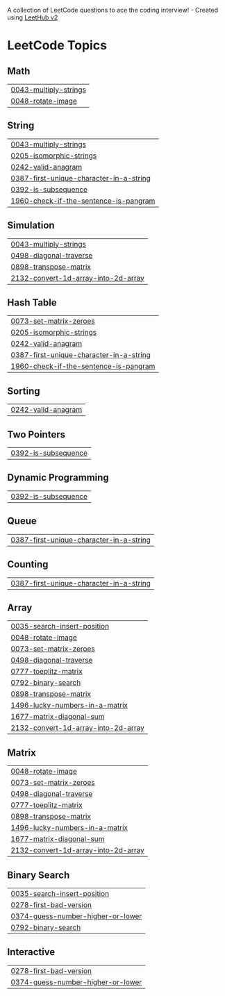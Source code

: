 A collection of LeetCode questions to ace the coding interview! - Created using [LeetHub v2](https://github.com/arunbhardwaj/LeetHub-2.0)
<!---LeetCode Topics Start-->
# LeetCode Topics
## Math
|  |
| ------- |
| [0043-multiply-strings](https://github.com/Ankitwart021/Leetcode_solutions/tree/master/0043-multiply-strings) |
| [0048-rotate-image](https://github.com/Ankitwart021/Leetcode_solutions/tree/master/0048-rotate-image) |
## String
|  |
| ------- |
| [0043-multiply-strings](https://github.com/Ankitwart021/Leetcode_solutions/tree/master/0043-multiply-strings) |
| [0205-isomorphic-strings](https://github.com/Ankitwart021/Leetcode_solutions/tree/master/0205-isomorphic-strings) |
| [0242-valid-anagram](https://github.com/Ankitwart021/Leetcode_solutions/tree/master/0242-valid-anagram) |
| [0387-first-unique-character-in-a-string](https://github.com/Ankitwart021/Leetcode_solutions/tree/master/0387-first-unique-character-in-a-string) |
| [0392-is-subsequence](https://github.com/Ankitwart021/Leetcode_solutions/tree/master/0392-is-subsequence) |
| [1960-check-if-the-sentence-is-pangram](https://github.com/Ankitwart021/Leetcode_solutions/tree/master/1960-check-if-the-sentence-is-pangram) |
## Simulation
|  |
| ------- |
| [0043-multiply-strings](https://github.com/Ankitwart021/Leetcode_solutions/tree/master/0043-multiply-strings) |
| [0498-diagonal-traverse](https://github.com/Ankitwart021/Leetcode_solutions/tree/master/0498-diagonal-traverse) |
| [0898-transpose-matrix](https://github.com/Ankitwart021/Leetcode_solutions/tree/master/0898-transpose-matrix) |
| [2132-convert-1d-array-into-2d-array](https://github.com/Ankitwart021/Leetcode_solutions/tree/master/2132-convert-1d-array-into-2d-array) |
## Hash Table
|  |
| ------- |
| [0073-set-matrix-zeroes](https://github.com/Ankitwart021/Leetcode_solutions/tree/master/0073-set-matrix-zeroes) |
| [0205-isomorphic-strings](https://github.com/Ankitwart021/Leetcode_solutions/tree/master/0205-isomorphic-strings) |
| [0242-valid-anagram](https://github.com/Ankitwart021/Leetcode_solutions/tree/master/0242-valid-anagram) |
| [0387-first-unique-character-in-a-string](https://github.com/Ankitwart021/Leetcode_solutions/tree/master/0387-first-unique-character-in-a-string) |
| [1960-check-if-the-sentence-is-pangram](https://github.com/Ankitwart021/Leetcode_solutions/tree/master/1960-check-if-the-sentence-is-pangram) |
## Sorting
|  |
| ------- |
| [0242-valid-anagram](https://github.com/Ankitwart021/Leetcode_solutions/tree/master/0242-valid-anagram) |
## Two Pointers
|  |
| ------- |
| [0392-is-subsequence](https://github.com/Ankitwart021/Leetcode_solutions/tree/master/0392-is-subsequence) |
## Dynamic Programming
|  |
| ------- |
| [0392-is-subsequence](https://github.com/Ankitwart021/Leetcode_solutions/tree/master/0392-is-subsequence) |
## Queue
|  |
| ------- |
| [0387-first-unique-character-in-a-string](https://github.com/Ankitwart021/Leetcode_solutions/tree/master/0387-first-unique-character-in-a-string) |
## Counting
|  |
| ------- |
| [0387-first-unique-character-in-a-string](https://github.com/Ankitwart021/Leetcode_solutions/tree/master/0387-first-unique-character-in-a-string) |
## Array
|  |
| ------- |
| [0035-search-insert-position](https://github.com/Ankitwart021/Leetcode_solutions/tree/master/0035-search-insert-position) |
| [0048-rotate-image](https://github.com/Ankitwart021/Leetcode_solutions/tree/master/0048-rotate-image) |
| [0073-set-matrix-zeroes](https://github.com/Ankitwart021/Leetcode_solutions/tree/master/0073-set-matrix-zeroes) |
| [0498-diagonal-traverse](https://github.com/Ankitwart021/Leetcode_solutions/tree/master/0498-diagonal-traverse) |
| [0777-toeplitz-matrix](https://github.com/Ankitwart021/Leetcode_solutions/tree/master/0777-toeplitz-matrix) |
| [0792-binary-search](https://github.com/Ankitwart021/Leetcode_solutions/tree/master/0792-binary-search) |
| [0898-transpose-matrix](https://github.com/Ankitwart021/Leetcode_solutions/tree/master/0898-transpose-matrix) |
| [1496-lucky-numbers-in-a-matrix](https://github.com/Ankitwart021/Leetcode_solutions/tree/master/1496-lucky-numbers-in-a-matrix) |
| [1677-matrix-diagonal-sum](https://github.com/Ankitwart021/Leetcode_solutions/tree/master/1677-matrix-diagonal-sum) |
| [2132-convert-1d-array-into-2d-array](https://github.com/Ankitwart021/Leetcode_solutions/tree/master/2132-convert-1d-array-into-2d-array) |
## Matrix
|  |
| ------- |
| [0048-rotate-image](https://github.com/Ankitwart021/Leetcode_solutions/tree/master/0048-rotate-image) |
| [0073-set-matrix-zeroes](https://github.com/Ankitwart021/Leetcode_solutions/tree/master/0073-set-matrix-zeroes) |
| [0498-diagonal-traverse](https://github.com/Ankitwart021/Leetcode_solutions/tree/master/0498-diagonal-traverse) |
| [0777-toeplitz-matrix](https://github.com/Ankitwart021/Leetcode_solutions/tree/master/0777-toeplitz-matrix) |
| [0898-transpose-matrix](https://github.com/Ankitwart021/Leetcode_solutions/tree/master/0898-transpose-matrix) |
| [1496-lucky-numbers-in-a-matrix](https://github.com/Ankitwart021/Leetcode_solutions/tree/master/1496-lucky-numbers-in-a-matrix) |
| [1677-matrix-diagonal-sum](https://github.com/Ankitwart021/Leetcode_solutions/tree/master/1677-matrix-diagonal-sum) |
| [2132-convert-1d-array-into-2d-array](https://github.com/Ankitwart021/Leetcode_solutions/tree/master/2132-convert-1d-array-into-2d-array) |
## Binary Search
|  |
| ------- |
| [0035-search-insert-position](https://github.com/Ankitwart021/Leetcode_solutions/tree/master/0035-search-insert-position) |
| [0278-first-bad-version](https://github.com/Ankitwart021/Leetcode_solutions/tree/master/0278-first-bad-version) |
| [0374-guess-number-higher-or-lower](https://github.com/Ankitwart021/Leetcode_solutions/tree/master/0374-guess-number-higher-or-lower) |
| [0792-binary-search](https://github.com/Ankitwart021/Leetcode_solutions/tree/master/0792-binary-search) |
## Interactive
|  |
| ------- |
| [0278-first-bad-version](https://github.com/Ankitwart021/Leetcode_solutions/tree/master/0278-first-bad-version) |
| [0374-guess-number-higher-or-lower](https://github.com/Ankitwart021/Leetcode_solutions/tree/master/0374-guess-number-higher-or-lower) |
<!---LeetCode Topics End-->